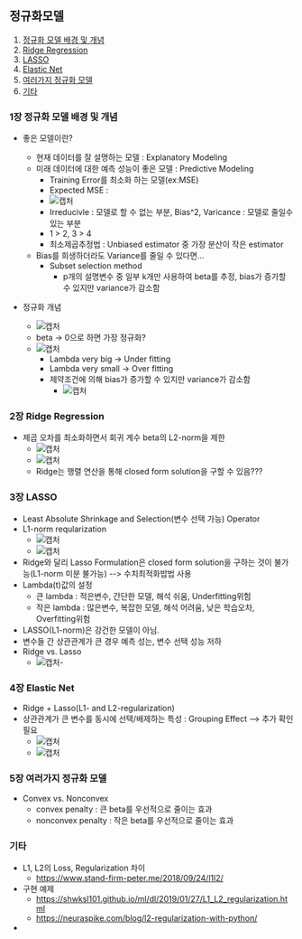 ## 정규화모델
1. [정규화 모델 배경 및 개념](#1장-정규화-모델-배경)   
2. [Ridge Regression](#2장-Ridge-Regression)   
3. [LASSO](#3장-LASSO)
4. [Elastic Net](#4장-Elastic-Net)
5. [여러가지 정규화 모델](#5장-여러가지-정규화-모델)
6. [기타](#기타)

### 1장 정규화 모델 배경 및 개념
- 좋은 모델이란?
  - 현재 데이터를 잘 설명하는 모델 : Explanatory Modeling
  - 미래 데이터에 대한 예측 성능이 좋은 모델 : Predictive Modeling
    - Training Error를 최소화 하는 모델(ex:MSE)
    - Expected MSE : 
    - ![캡처](https://user-images.githubusercontent.com/43491168/111698203-e6d3e980-8879-11eb-882a-1b657ad08dc9.PNG)
    - Irreducivle : 모델로 할 수 없는 부분, Bias^2, Varicance : 모델로 줄일수 있는 부분
    - 1 > 2, 3 > 4
    - 최소제곱추정법 : Unbiased estimator 중 가장 분산이 작은 estimator
  - Bias를 희생하더라도 Variance를 줄일 수 있다면...
    - Subset selection method
      - p개의 설명변수 중 일부 k개만 사용하여 beta를 추정, bias가 증가할 수 있지만 variance가 감소함

- 정규화 개념
  - ![캡처](https://user-images.githubusercontent.com/43491168/111699626-ba20d180-887b-11eb-90ea-d55a6db1b92a.PNG)
  - beta -> 0으로 하면 가장 정규화?
  - ![캡처](https://user-images.githubusercontent.com/43491168/111700089-43d09f00-887c-11eb-8e21-98ac6e1844be.PNG)
    - Lambda very big -> Under fitting
    - Lambda very small -> Over fitting
    - 제약조건에 의해 bias가 증가할 수 있지만 variance가 감소함
      - ![캡처](https://user-images.githubusercontent.com/43491168/111700370-a3c74580-887c-11eb-9941-1be928ba7875.PNG)
    
### 2장 Ridge Regression
- 제곱 오차를 최소화하면서 회귀 계수 beta의 L2-norm을 제한
  - ![캡처](https://user-images.githubusercontent.com/43491168/111700852-57c8d080-887d-11eb-9b7c-f64c167768c8.PNG)
  - ![캡처](https://user-images.githubusercontent.com/43491168/111701155-c148df00-887d-11eb-8ae1-8b72a0f17dd9.PNG)
  - Ridge는 행렬 연산을 통해 closed form solution을 구할 수 있음???

### 3장 LASSO
- Least Absolute Shrinkage and Selection(변수 선택 가능) Operator
- L1-norm reqularization
  - ![캡처](https://user-images.githubusercontent.com/43491168/111701630-74193d00-887e-11eb-838a-65d0e4753116.PNG)
  - ![캡처](https://user-images.githubusercontent.com/43491168/111701763-9e6afa80-887e-11eb-91a5-6260d81965a8.PNG)
- Ridge와 달리 Lasso Formulation은 closed form solution을 구하는 것이 불가능(L1-norm 미분 불가능) --> 수치최적화밥법 사용
- Lambda(t)값의 설정
  - 큰 lambda : 적은변수, 간단한 모델, 해석 쉬움, Underfitting위험
  - 작은 lambda : 많은변수, 복잡한 모델, 해석 어려움, 낮은 학습오차, Overfitting위험
- LASSO(L1-norm)은 강건한 모델이 아님.
- 변수들 간 상관관계가 큰 경우 예측 성는, 변수 선택 성능 저하
- Ridge vs. Lasso
  - ![캡처](https://user-images.githubusercontent.com/43491168/111702558-ceff6400-887f-11eb-9bd6-125c16aeb00d.PNG)- 
  
### 4장 Elastic Net
- Ridge + Lasso(L1- and L2-regularization)
- 상관관계가 큰 변수를 동시에 선택/배제하는 특성 : Grouping Effect --> 추가 확인 필요
  - ![캡처](https://user-images.githubusercontent.com/43491168/111702913-4df49c80-8880-11eb-9b91-826831b01540.PNG)
  - ![캡처](https://user-images.githubusercontent.com/43491168/111703255-bd6a8c00-8880-11eb-9ceb-3442ba7e2d6f.PNG)

### 5장 여러가지 정규화 모델
- Convex vs. Nonconvex
  - convex penalty : 큰 beta를 우선적으로 줄이는 효과
  - nonconvex penalty : 작은 beta를 우선적으로 줄이는 효과

### 기타
- L1, L2의 Loss, Regularization 차이
  - https://www.stand-firm-peter.me/2018/09/24/l1l2/
- 구현 예제
  - https://shwksl101.github.io/ml/dl/2019/01/27/L1_L2_regularization.html
  - https://neuraspike.com/blog/l2-regularization-with-python/
- 
